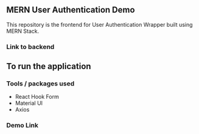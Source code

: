 ## MERN User Authentication Demo

This repository is the frontend for User Authentication Wrapper built using MERN Stack.

### Link to backend 

## To run the application

### Tools / packages used
  - React Hook Form
  - Material UI
  - Axios

### Demo Link

